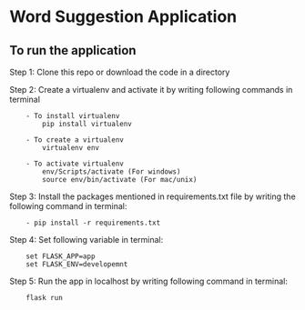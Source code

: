 # Word Suggestion Application


## To run the application <br>

Step 1: Clone this repo or download the code in a directory

Step 2: Create a virtualenv and activate it by writing following commands in terminal

        - To install virtualenv
            pip install virtualenv

        - To create a virtualenv
            virtualenv env
        
        - To activate virtualenv
            env/Scripts/activate (For windows)
            source env/bin/activate (For mac/unix)


Step 3: Install the packages mentioned in requirements.txt file by writing the following command in terminal:

        - pip install -r requirements.txt

Step 4: Set following variable in terminal:
        
        set FLASK_APP=app
        set FLASK_ENV=developemnt

Step 5: Run the app in localhost by writing following command in terminal:
        
        flask run